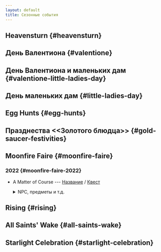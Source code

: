 ```yaml
---
layout: default
title: Сезонные события
---
```


## Heavensturn {#heavensturn}

## День Валентиона {#valentione}

## День Валентиона и маленьких дам {#valentione-little-ladies-day}

## День маленьких дам {#little-ladies-day}

## Egg Hunts {#egg-hunts}

## Празднества <<Золотого блюдца>> {#gold-saucer-festivities}

## Moonfire Faire {#moonfire-faire}

### 2022 {#moonfire-faire-2022}

* A Matter of Course --- [Название](https://host6450.hnt.ru/translate/ffxiv-translation/completejournal/ru/?checksum=4fbecfc30c09684f) / [Квест](https://host6450.hnt.ru/projects/ffxiv-translation/quest-045-fessum801_04540/)
  <details>
    <summary>NPC, предметы и т.д.
    </summary>

    NPC: [Mayaru Moyaru](https://host6450.hnt.ru/translate/ffxiv-translation/enpcresident/ru/?checksum=a3104b9ec6f24740), [Haermaga](https://host6450.hnt.ru/translate/ffxiv-translation/enpcresident/ru/?checksum=ef8ac55ff8625531), [R'fhul Tia](https://host6450.hnt.ru/translate/ffxiv-translation/enpcresident/ru/?checksum=583c2b8dc74de6b6), [R'majha](https://host6450.hnt.ru/translate/ffxiv-translation/enpcresident/ru/?checksum=37f1c652cdcf3514), [eager apprentice](https://host6450.hnt.ru/translate/ffxiv-translation/enpcresident/ru/?checksum=cc292969bb9d7fb4), [austere apprentice](https://host6450.hnt.ru/translate/ffxiv-translation/enpcresident/ru/?checksum=b8e6dc221c276dcb), [R'majha](https://host6450.hnt.ru/translate/ffxiv-translation/enpcresident/ru/?checksum=953e521eedca5b71), [eager apprentice](https://host6450.hnt.ru/translate/ffxiv-translation/enpcresident/ru/?checksum=e82c7e28ddc8e164), [austere apprentice](https://host6450.hnt.ru/translate/ffxiv-translation/enpcresident/ru/?checksum=d2a8b6b9b1baaf01), [R'fhul Tia](https://host6450.hnt.ru/translate/ffxiv-translation/enpcresident/ru/?checksum=d96a5018c0cce5b8), [R'majha](https://host6450.hnt.ru/translate/ffxiv-translation/enpcresident/ru/?checksum=e10eedf4fc4385ac), [eager apprentice](https://host6450.hnt.ru/translate/ffxiv-translation/enpcresident/ru/?checksum=29aff2368b7f9109), [austere apprentice](https://host6450.hnt.ru/translate/ffxiv-translation/enpcresident/ru/?checksum=85c7bbc06e4dabae), [Beaudefoin](https://host6450.hnt.ru/translate/ffxiv-translation/enpcresident/ru/?checksum=28e2b5fd73bf859f)
    Надписи на земле: [Цель](https://host6450.hnt.ru/translate/ffxiv-translation/eobjname/ru/?checksum=6280ebba07fd9db6)
  </details>

## Rising {#rising}

## All Saints' Wake {#all-saints-wake}

## Starlight Celebration {#starlight-celebration}
